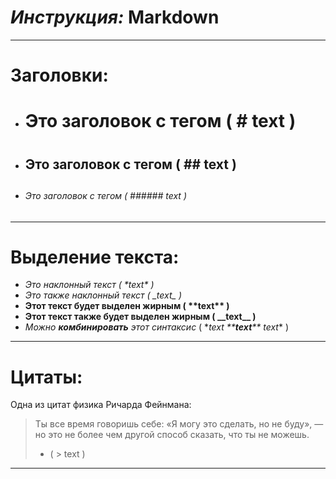 # *Инструкция:* **Markdown**
___
# Заголовки:
* # Это заголовок с тегом ( # text ) <h1>
* ## Это заголовок с тегом ( ## text ) <h2>
* ###### Это заголовок с тегом ( ###### text ) <h6>
___
# Выделение текста:
* *Это наклонный текст ( \*text\* )*
* _Это также наклонный текст ( \_text\_ )_
* **Этот текст будет выделен жирным ( \*\*text\*\* )**
* __Этот текст также будет выделен жирным  ( \_\_text\_\_ )__
* *Можно **комбинировать** этот синтаксис* ( \**text \*\***text**\*\* text*\* )
___
# Цитаты:
Одна из цитат физика Ричарда Фейнмана:
> Ты все время говоришь себе: «Я могу это 
> сделать, но не буду», — но это не более 
> чем другой способ сказать, что ты не 
> можешь. 
> * ( > text )
___